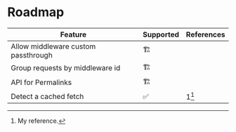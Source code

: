 # Roadmap

| Feature | Supported | References |
|-|-|-|
| Allow middleware custom passthrough | 🏗️ | |
| Group requests by middleware id | 🏗️ | |
| API for Permalinks | 🏗️ | |
| Detect a cached fetch | ✅ | 1[^1] |

[^1]: My reference.